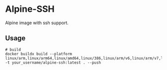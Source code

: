 # Alpine-SSH

Alpine image with ssh support.

## Usage
```shell
# build
docker buildx build --platform linux/arm,linux/arm64,linux/amd64,linux/386,linux/arm/v6,linux/arm/v7,linux/ppc64le,linux/s390x -t your_username/alpine-ssh:latest . --push
```
